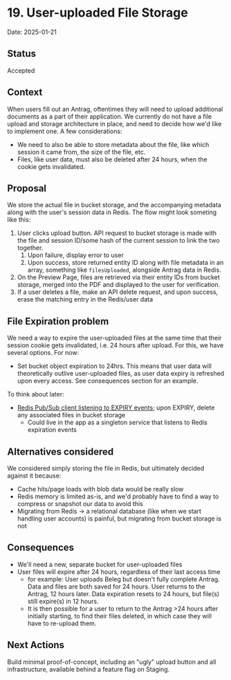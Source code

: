 # 19. User-uploaded File Storage

Date: 2025-01-21

## Status

Accepted

## Context

When users fill out an Antrag, oftentimes they will need to upload additional documents as a part of their application. We currently do not have a file upload and storage architecture in place, and need to decide how we'd like to implement one. A few considerations:

- We need to also be able to store metadata about the file, like which session it came from, the size of the file, etc.
- Files, like user data, must also be deleted after 24 hours, when the cookie gets invalidated.

## Proposal

We store the actual file in bucket storage, and the accompanying metadata along with the user's session data in Redis. The flow might look someting like this:

1. User clicks upload button. API request to bucket storage is made with the file and session ID/some hash of the current session to link the two together.
   1. Upon failure, display error to user
   2. Upon success, store returned entity ID along with file metadata in an array, something like `filesUploaded`, alongside Antrag data in Redis.
2. On the Preview Page, files are retrieved via their entity IDs from bucket storage, merged into the PDF and displayed to the user for verification.
3. If a user deletes a file, make an API delete request, and upon success, erase the matching entry in the Redis/user data

## File Expiration problem

We need a way to expire the user-uploaded files at the same time that their session cookie gets invalidated, i.e. 24 hours after upload. For this, we have several options. For now:

- Set bucket object expiration to 24hrs. This means that user data will theoretically outlive user-uploaded files, as user data expiry is refreshed upon every access. See consequences section for an example.

To think about later:

- [Redis Pub/Sub client listening to EXPIRY events](https://redis.io/docs/latest/develop/use/keyspace-notifications/#timing-of-expired-events); upon EXPIRY, delete any associated files in bucket storage
  - Could live in the app as a singleton service that listens to Redis expiration events

## Alternatives considered

We considered simply storing the file in Redis, but ultimately decided against it because:

- Cache hits/page loads with blob data would be really slow
- Redis memory is limited as-is, and we'd probably have to find a way to compress or snapshot our data to avoid this
- Migrating from Redis -> a relational database (like when we start handling user accounts) is painful, but migrating from bucket storage is not

## Consequences

- We'll need a new, separate bucket for user-uploaded files
- User files will expire after 24 hours, regardless of their last access time
  - for example: User uploads Beleg but doesn't fully complete Antrag. Data and files are both saved for 24 hours. User returns to the Antrag, 12 hours later. Data expiration resets to 24 hours, but file(s) still expire(s) in 12 hours.
  - It is then possible for a user to return to the Antrag >24 hours after initially starting, to find their files deleted, in which case they will have to re-upload them.

## Next Actions

Build minimal proof-of-concept, including an "ugly" upload button and all infrastructure, available behind a feature flag on Staging.
